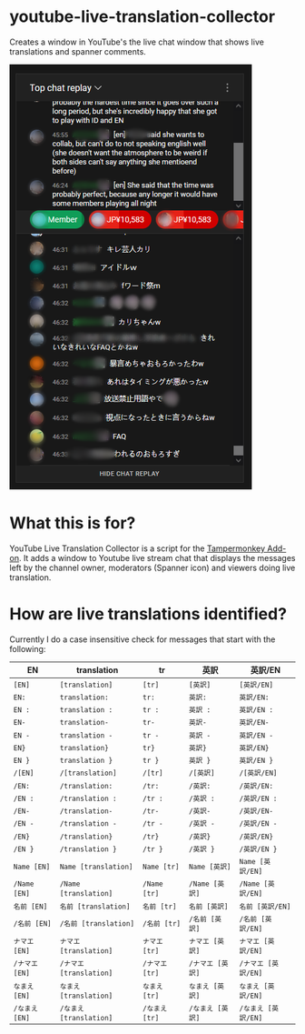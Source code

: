 # youtube-live-translation-collector
Creates a window in YouTube's the live chat window that shows live translations and spanner comments.

![youtube-live-translation-collector](https://github.com/Gestalte/youtube-live-translation-collector/blob/Master/liveTL.PNG?raw=true)

# What this is for?
YouTube Live Translation Collector is a script for the [Tampermonkey Add-on](https://addons.mozilla.org/en-US/firefox/addon/tampermonkey/). It adds a window to Youtube live stream chat that displays the messages left by the channel owner, moderators (Spanner icon) and viewers doing live translation.

# How are live translations identified?
Currently I do a case insensitive check for messages that start with the following:

EN | translation | tr | 英訳 | 英訳/EN
-- | ----------- | -- | -- | -----
`[EN]` | `[translation]` | `[tr]` | `[英訳]` | `[英訳/EN]`
`EN:` | `translation:` | `tr:` | `英訳:` | `英訳/EN:`
`EN :` | `translation :` | `tr :` | `英訳 :` | `英訳/EN :`
`EN-` | `translation-` | `tr-` | `英訳-` | `英訳/EN-`
`EN -` | `translation -` | `tr -` | `英訳 -` | `英訳/EN -`
`EN}` | `translation}` | `tr}` | `英訳}` | `英訳/EN}`
`EN }` | `translation }` | `tr }` | `英訳 }` | `英訳/EN }`
`/[EN]` | `/[translation]` | `/[tr]` | `/[英訳]` | `/[英訳/EN]`
`/EN:` | `/translation:` | `/tr:` | `/英訳:` | `/英訳/EN:`
`/EN :` | `/translation :` | `/tr :` | `/英訳 :` | `/英訳/EN :`
`/EN-` | `/translation-` | `/tr-` | `/英訳-` | `/英訳/EN-`
`/EN -` | `/translation -` | `/tr -` | `/英訳 -` | `/英訳/EN -`
`/EN}` | `/translation}` | `/tr}` | `/英訳}` | `/英訳/EN}`
`/EN }` | `/translation }` | `/tr }` | `/英訳 }` | `/英訳/EN }`
`Name [EN]` | `Name [translation]` | `Name [tr]` | `Name [英訳]` | `Name [英訳/EN]`
`/Name [EN]` | `/Name [translation]` | `/Name [tr]` | `/Name [英訳]` | `/Name [英訳/EN]`
`名前 [EN]` | `名前 [translation]` | `名前 [tr]` | `名前 [英訳]` | `名前 [英訳/EN]`
`/名前 [EN]` | `/名前 [translation]` | `/名前 [tr]` | `/名前 [英訳]` | `/名前 [英訳/EN]`
`ナマエ [EN]` | `ナマエ [translation]` | `ナマエ [tr]` | `ナマエ [英訳]` | `ナマエ [英訳/EN]`
`/ナマエ [EN]` | `/ナマエ [translation]` | `/ナマエ [tr]` | `/ナマエ [英訳]` | `/ナマエ [英訳/EN]`
`なまえ [EN]` | `なまえ [translation]` | `なまえ [tr]` | `なまえ [英訳]` | `なまえ [英訳/EN]`
`/なまえ [EN]` | `/なまえ [translation]` | `/なまえ [tr]` | `/なまえ [英訳]` | `/なまえ [英訳/EN]`
